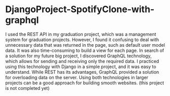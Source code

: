 # DjangoProject-SpotifyClone-with-graphql
I used the REST API in my graduation project, which was a management system for graduation projects. However, I found it confusing to deal with unnecessary data that was returned in the page, such as default user model data. It was also time-consuming to build a view for each page. In search of a solution for my future big project, I discovered GraphQL technology, which allows for sending and receiving only the required data. I practiced using this technology with Django in a simple project, and it was easy to understand. While REST has its advantages, GraphQL provided a solution for overloading data on the server. Using both technologies in larger projects can be a good approach for building smooth websites.
(this project is not completed yet)
